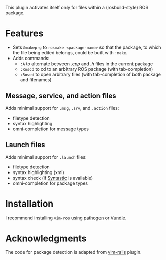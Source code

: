 This plugin activates itself only for files within a (rosbuild-style) ROS
package.

Features
========

* Sets `&makeprg` to `rosmake <package-name>` so that the package, to which the
  file being edited belongs, could be built with `:make`.
* Adds commands:
  - `:A` to alternate between _.cpp_ and _.h_ files in the current package
  - `:Roscd` to cd to an arbitrary ROS package (with tab-completion)
  - `:Rosed` to open arbitrary files (with tab-completion of both package and
    filenames)

Message, service, and action files
----------------------------------

Adds minimal support for `.msg`, `.srv`, and `.action` files:
  - filetype detection
  - syntax highlighting
  - omni-completion for message types

Launch files
------------

Adds minimal support for `.launch` files:
  - filetype detection
  - syntax highlighting (xml)
  - syntax check (if [Syntastic][] is available)
  - omni-completion for package types

Installation
============

I recommend installing `vim-ros` using [pathogen][] or [Vundle][].

Acknowledgments
===============

The code for package detection is adapted from [vim-rails][] plugin.

[pathogen]: https://github.com/tpope/vim-pathogen
[Vundle]: https://github.com/gmarik/vundle
[vim-rails]: https://github.com/tpope/vim-rails
[Syntastic]: https://github.com/scrooloose/syntastic
